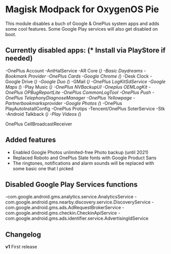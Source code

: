 # Magisk Modpack for OxygenOS Pie

This module disables a buch of Google & OnePlus system apps and adds some cool features. Some Google Play services will also get disabled on boot.

## Currently disabled apps: (* Install via PlayStore if needed)
-OnePlus Account
-AntHalService
-AR Core (*)
-Basic Daydreams
-Bookmark Provider
-OnePlus Cards
-Google Chrome (*)
-Desk Clock
-Google Drive (*)
-Google Duo (*)
-GMail (*)
-OnePlus LogKitSdService
-Google Maps (*)
-Play Music (*)
-OnePlus NVBackupUI
-Oneplus OEMLogKit
-OnePlus OPBugReportLite
-OnePlus CommonLogTool
-OnePlus Push
-OnePlus TelephonyDiagnoseManager
-OnePlus Yellowpage
-Partnerbookmarksprovider
-Google Photos (*)
-OnePlus PlayAutoInstallConfig
-OnePlus Protips
-Tencent/OnePlus SoterService
-Stk
-Android Talkback (*)
-Play Videos (*)

OnePlus CellBroadcastReceiver

## Added features
- Enabled Google Photos unlimited-free Photo backup (until 2021)
- Replaced Roboto and OnePlus Slate fonts with Google Product Sans
- The ringtones, notifications and alarm sounds will be replaced with some basic one that I picked

## Disabled Google Play Services functions
-com.google.android.gms.analytics.service.AnalyticsService
-com.google.android.gms.nearby.discovery.service.DiscoveryService
-com.google.android.gms.ads.AdRequestBrokerService
-com.google.android.gms.checkin.CheckinApiService
-com.google.android.gms.ads.identifier.service.AdvertisingIdService


## Changelog ##

**v1**
First release
